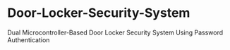 # Door-Locker-Security-System
Dual Microcontroller-Based Door Locker Security System Using Password Authentication
